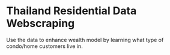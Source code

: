 # Thailand Residential Data Webscraping

Use the data to enhance wealth model by learning what type of condo/home customers live in. 
